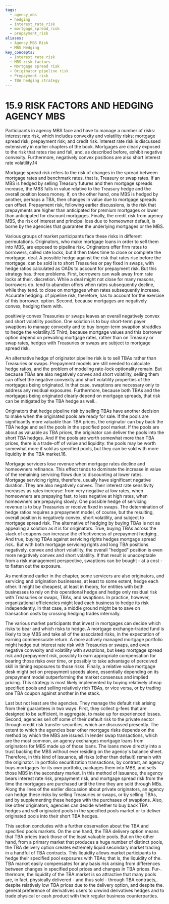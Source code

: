 ```yaml
---
tags:
  - agency_mbs
  - hedging
  - interest_rate_risk
  - mortgage_spread_risk
  - prepayment_risk
aliases:
  - Agency MBS Risk
  - MBS Hedging
key_concepts:
  - Interest rate risk
  - MBS risk factors
  - Mortgage spread risk
  - Originator pipeline risk
  - Prepayment risk
  - TBA hedging strategy
---
```


# 15.9 RISK FACTORS AND HEDGING AGENCY MBS  

Participants in agency MBS face and have to manage a number of risks: interest rate risk, which includes convexity and volatility risks; mortgage spread risk; prepayment risk; and credit risk. Interest rate risk is discussed extensively in earlier chapters of the book. Mortgages are clearly exposed to the risk that rates rise and fall, and, as described before, exhibit negative convexity. Furthermore, negatively convex positions are also short interest rate volatility.14  

Mortgage spread risk refers to the risk of changes in the spread between mortgage rates and benchmark rates, that is, Treasury or swap rates. If an MBS is hedged by selling Treasury futures and then mortgage spreads increase, the MBS falls in value relative to the Treasury hedge and the overall position loses money. If, on the other hand, one MBS is hedged by another, perhaps a TBA, then changes in value due to mortgage spreads can offset. Prepayment risk, following earlier discussions, is the risk that prepayments are higher than anticipated for premium mortgages or lower than anticipated for discount mortgages. Finally, the credit risk from agency MBS, the risk of interest and principal loss due to homeowner default, is borne by the agencies that guarantee the underlying mortgages or the MBS.  

Various groups of market participants face these risks in different permutations. Originators, who make mortgage loans in order to sell them into MBS, are exposed to pipeline risk. Originators offer firm rates to borrowers, called rate locks, but it then takes time to close or complete the mortgage. deal. A possible hedge against the risk that rates rise before the mortgage. can be sold is to short Treasuries or pay fixed in swaps, with hedge ratios calculated as OADs to account for prepayment risk. But this strategy has. three problems. First, borrowers can walk away from rate locks at their. discretion. While a deal might not close for many reasons, borrowers do. tend to abandon offers when rates subsequently decline, while they tend. to close on mortgages when rates subsequently increase. Accurate hedging. of pipeline risk, therefore, has to account for the exercise of this borrower. option. Second, because mortgages are negatively convex, hedging them with.  

positively convex Treasuries or swaps leaves an overall negatively convex and short volatility position. One solution is to buy short-term payer swaptions to manage convexity and to buy longer-term swaption straddles to hedge the volatility.15 Third, because mortgage values and this borrower option depend on prevailing mortgage rates, rather than on Treasury or swap rates, hedges with Treasuries or swaps are subject to mortgage spread risk.  

An alternative hedge of originator pipeline risk is to sell TBAs rather than Treasuries or swaps. Prepayment models are still needed to calculate hedge ratios, and the problem of modeling rate-lock optionality remain. But because TBAs are also negatively convex and short volatility, selling them can offset the negative convexity and short volatility properties of the mortgages being originated. In that case, swaptions are necessary only to address any residual exposures. Furthermore, because both TBAs and the mortgages being originated clearly depend on mortgage spreads, that risk can be mitigated by the TBA hedge as well..  

Originators that hedge pipeline risk by selling TBAs have another decision to make when the originated pools are ready for sale. If the pools are significantly more valuable than TBA prices, the originator can buy back the TBA hedge and sell the pools in the specified pool market. If the pools are about as valuable as TBA prices, the originator can deliver the pools into the short TBA hedges. And if the pools are worth somewhat more than TBA prices, there is a trade-off of value and liquidity: the pools may be worth somewhat more if sold as specified pools, but they can be sold with more liquidity in the TBA market.16.  

Mortgage servicers lose revenue when mortgage rates decline and homeowners refinance. This effect tends to dominate the increase in value of the remaining servicing flows due to discounting at lower rates. Mortgage servicing rights, therefore, usually have significant negative duration. They are also negatively convex. Their interest rate sensitivity increases as rates increase: from very negative at low rates, when homeowners are prepaying fast, to less negative at high rates, when homeowners are prepaying slowly. One possible hedge of servicing revenue is to buy Treasuries or receive fixed in swaps. The determination of hedge ratios requires a prepayment model, of course, but the resulting, overall position is negatively convex, short volatility, and subject to mortgage spread risk. The alternative of hedging by buying TBAs is not as appealing a solution as it is for originators. True, buying TBAs across the stack of coupons can increase the effectiveness of prepayment hedging.. And true, buying TBAs against servicing rights hedges mortgage spread risk.. But with both mortgage servicing rights and long TBA positions negatively. convex and short volatility, the overall "hedged" position is even more negatively convex and short volatility. If that result is unacceptable from a risk management perspective, swaptions can be bought - at a cost - to flatten out the exposure.  

As mentioned earlier in the chapter, some servicers are also originators, and servicing and origination businesses, at least to some extent, hedge each other. It might be cheapest, at least in theory, for entities with both businesses to rely on this operational hedge and hedge only residual risk with Treasuries or swaps, TBAs, and swaptions. In practice, however, organizational efficiencies might lead each business to hedge its risk independently. In that case, a middle ground might be to save on transaction costs by crossing hedging trades internally.  

The various market participants that invest in mortgages can decide which risks to bear and which risks to hedge. A mortgage exchange-traded fund is likely to buy MBS and take all of the associated risks, in the expectation of earning commensurate return. A more actively managed mortgage portfolio might hedge out interest rate risk with Treasuries or swaps, and even negative convexity and volatility with swaptions, but keep mortgage spread risk and prepayment risk, possibly to earn appropriate compensation for bearing those risks over time, or possibly to take advantage of perceived skill in timing exposures to those risks. Finally, a relative value mortgage desk might bet on prepayment speeds alone, essentially depending on its prepayment model outperforming the market consensus and implied pricing. This strategy is most likely implemented by buying relatively cheap specified pools and selling relatively rich TBAs, or vice versa, or by trading one TBA coupon against another in the stack.  

Last but not least are the agencies. They manage the default risk arising from their guarantees in two ways. First, they collect g-fees that are designed to be sufficient, in aggregate, to make up for experienced losses. Second, agencies sell off some of their default risk to the private sector through credit risk transfer securities, which are discussed presently. The extent to which the agencies bear other mortgage risks depends on the method by which the MBS are issued. In lender swap transactions, which are the most common, an agency exchanges mortgage loans from originators for MBS made up of those loans. The loans move directly into a trust backing the MBS without ever residing on the agency's balance sheet. Therefore, in this kind of issuance, all risks (other than default) remain with the originator. In portfolio securitization transactions, by contrast, an agency buys mortgages for its own portfolio, packages them into MBS, and sells those MBS in the secondary market. In this method of issuance, the agency bears interest rate risk, prepayment risk, and mortgage spread risk from the time the mortgages are purchased until the time they are sold through MBs. Along the lines of the earlier discussion about private originators, an agency can hedge these risks by selling Treasuries or swaps, or by selling TBAs, and by supplementing these hedges with the purchases of swaptions. Also, like other originators, agencies can decide whether to buy back TBA hedges and sell originated pools in the specified pools market or to deliver originated pools into their short TBA hedges.  

This section concludes with a further observation about the TBA and specified pools markets. On the one hand, the TBA delivery option means that TBA prices track those of the least valuable pools. But on the other hand, from a primary market that produces a huge number of distinct pools, the TBA delivery option creates extremely liquid secondary market trading in a handful of TBA contracts. This liquidity allows market participants to hedge their specified pool exposures with TBAs; that is, the liquidity of the. TBA market easily compensates for any basis risk arising from differences between changes in specified pool prices and changes in TBA prices. Fur-. thermore, the liquidity of the TBA market is so attractive that many pools are, in fact, physically delivered - and thus sold - through TBA contracts,. despite relatively low TBA prices due to the delivery option, and despite the. general preference of derivatives users to unwind derivatives hedges and to trade physical or cash product with their regular business counterparties.  
